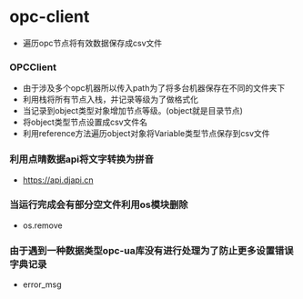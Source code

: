 # opc-client
+ 遍历opc节点将有效数据保存成csv文件

### OPCClient
+ 由于涉及多个opc机器所以传入path为了将多台机器保存在不同的文件夹下
+ 利用栈将所有节点入栈，并记录等级为了做格式化
+ 当记录到object类型对象增加节点等级。(object就是目录节点)
+ 将object类型节点设置成csv文件名
+ 利用reference方法遍历object对象将Variable类型节点保存到csv文件

### 利用点晴数据api将文字转换为拼音
+ https://api.djapi.cn

### 当运行完成会有部分空文件利用os模块删除
+ os.remove

### 由于遇到一种数据类型opc-ua库没有进行处理为了防止更多设置错误字典记录
+ error_msg
